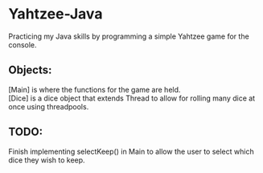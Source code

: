 # Yahtzee-Java
Practicing my Java skills by programming a simple Yahtzee game for the console.

## Objects:
[Main] is where the functions for the game are held. <br>
[Dice] is a dice object that extends Thread to allow for rolling many dice at once using threadpools.

## TODO:
Finish implementing selectKeep() in Main to allow the user to select which dice they wish to keep.
